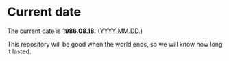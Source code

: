 # Current date

The current date is **1986.08.18.** (YYYY.MM.DD.)

This repository will be good when the world ends, so we will know how long it lasted.